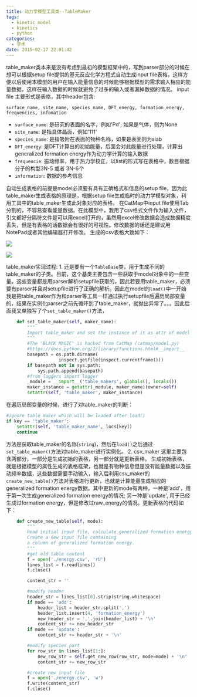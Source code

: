 ```yaml
---
title: 动力学模型工具类--TableMaker
tags:
  - kinetic model
  - kinetics
  - python
categories:
  - 学术
date: 2015-02-17 22:01:42
---
```


table_maker类本来是没有考虑到最初的模型框架中的，写到parser部分的时候在想可以根据setup file提供的基元反应化学方程式自动生成input file表格，这样方便以后使用本模型的用户在输入能量信息的时候能够根据模型的需求输入相应的能量数据，这样在输入数据的时候就避免了过多的输入或者漏掉数据的情况。
input file 主要形式是表格，其中header包含: 

`surface_name, site_name, species_name, DFT_energy, formation_energy, frequencies, infomation`

*   `surface_name`: 是研究的表面的名字，例如'Pd'; 如果是气体，则为None
*   `site_name`: 是指具体晶面，例如'111'
*   `species_name`: 是指吸附在表面的物种名称，如果是表面则为slab
*   `DFT_energy`: 是DFT计算出的初始能量，后面会对此能量进行处理，计算出generalized formation energy作为动力学计算的输入数据
*   `frequencie`: 振动频率，用于热力学校正，以list的形式写在表格中，数目根据分子的构型3N-5 或者 3N-6个
*   `information`: 数据的参考信息

自动生成表格的前提是model必须要有具有正确格式和信息的setup file，因为此table_maker生成表格的原理是，根据setup file生成临时的动力学模型对象，利用工具中的table_maker生成此对象对应的表格。
在CatMap中input file使用Tab分割的，不容易查看能量数据。在此模型中，我用了csv格式文件作为输入文件，引文都好分隔符文件是可以用excel打开的，虽然用excel修改数据会造成数据精度丢失，但是有表格的话数据会有很好的可视性。修改数据的话还是建议用NotePad或者其他编辑器打开修改。
生成的csv表格大致如下：<p>
![](csv.gif)<p>
![](csv_excel.gif)

table_maker实现过程:
1\. 还是要有一个`TableBase`类，用于生成不同的table_maker的子类。目前，这个基类主要包含一些获取于model对象中的一些变量。这些变量都是用parser解析setupfile获取的，因此若要用table_maker，必须要有parser并且对setupfile进行了正确的解析。因此在model的`load()`中一开始我是把table_maker作为和parser等工具一样通过执行setupfile后遍历局部变量的，结果在实例化parser之前先循环到了table_maker，就抛出异常了。。。因此后面我又单独写了个`set_table_maker()`方法，
``` python
    def set_table_maker(self, maker_name):
        """
        Import table_maker and set the instance of it as attr of model 
        """
        #The 'BLACK MAGIC' is hacked from CatMap (catmap/model.py)
        #https://docs.python.org/2/library/functions.html#__import__
        basepath = os.path.dirname(
                    inspect.getfile(inspect.currentframe()))
        if basepath not in sys.path:
            sys.path.append(basepath)
        #from loggers import logger
        _module = __import__('table_makers', globals(), locals())
        maker_instance = getattr(_module, maker_name)(owner=self)
        setattr(self, 'table_maker', maker_instance)
```
在遍历局部变量的时候，进行了对table_maker的判断：
``` python
#ignore table maker which will be loaded after load()
if key == 'table_maker': 
    setattr(self, 'table_maker_name', locs[key])
    continue
```
方法是获取table_maker的名称(`string`)，然后在`load()`之后通过`set_table_maker()`方法对table_maker进行实例化。
2\. csv_maker
这里主要包含两部分，一部分是生成初始的表格，另一部分就是更新表格。
生成初始表格，就是根据模型的属性生成的表格框架，也就是有物种信息但是没有能量数据以及振动频率数据，这些数据需要手动输入，输入后利用csv_maker的`create_new_table()`方法对表格进行更新，也就是计算能量生成相应的generalized formation energy数据。其中更新的mode有两种，一种是'add'，用于第一次生成generalized formation energy的情况; 另一种是'update', 用于已经生成过formation energy，但是修改过raw_energy的情况。更新表格的代码如下：
``` python
    def create_new_table(self, mode):
        """
        Read initial input file, calculate generalized formation energy.
        Create a new input file containing 
        a column of generalized formation energy.
        """
        #get old table content
        f = open('./energy.csv', 'rU')
        lines_list = f.readlines()
        f.close()

        content_str = ''

        #modify header
        header_str = lines_list[0].strip(string.whitespace)
        if mode == 'add':
            header_list = header_str.split(',')
            header_list.insert(4, 'formation_energy')
            new_header_str = ','.join(header_list) + '\n'
            content_str += new_header_str
        if mode == 'update':
            content_str += header_str + '\n'

        #modify species part
        for row_str in lines_list[1:]:
            new_row_str = self.get_new_row(row_str, mode=mode) + '\n'
            content_str += new_row_str

        #create new input file
        f = open('./energy.csv', 'w')
        f.write(content_str)
        f.close()
```
